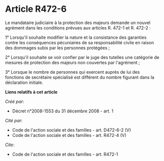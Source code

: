 # Article R472-6

Le mandataire judiciaire à la protection des majeurs demande un nouvel agrément dans les conditions prévues aux articles R.
472-1 et R. 472-2 : 

1° Lorsqu'il souhaite modifier la nature et la consistance des garanties contre les conséquences pécuniaires de sa
responsabilité civile en raison des dommages subis par les personnes protégées ; 

2° Lorsqu'il souhaite se voir confier par le juge des tutelles une catégorie de mesures de protection des majeurs non
couvertes par l'agrément ; 

3° Lorsque le nombre de personnes qui exercent auprès de lui des fonctions de secrétaire spécialisé est différent du nombre
figurant dans la déclaration initiale.

**Liens relatifs à cet article**

_Créé par_:

  - Décret n°2008-1553 du 31 décembre 2008 - art. 1

_Cité par_:

  - Code de l'action sociale et des familles - art. D472-6-2 (V)
  - Code de l'action sociale et des familles - art. R472-4 (V)

_Cite_:

  - Code de l'action sociale et des familles - art. R472-1
